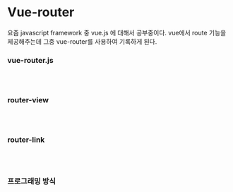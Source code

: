 # Vue-router
요즘 javascript framework 중 vue.js 에 대해서 공부중이다.
vue에서 route 기능을 제공해주는데 그중 vue-router를 사용하여 기록하게 된다.

### vue-router.js
```vim
```
<br>

### router-view
```vim
```
<br>

### router-link
```vim
```
<br>

### 프로그래밍 방식
```vim
```
<br>
